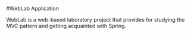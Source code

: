 #WebLab Application

WebLab is a web-based laboratory project that provides for studying the MVC pattern and getting acquainted with Spring.
